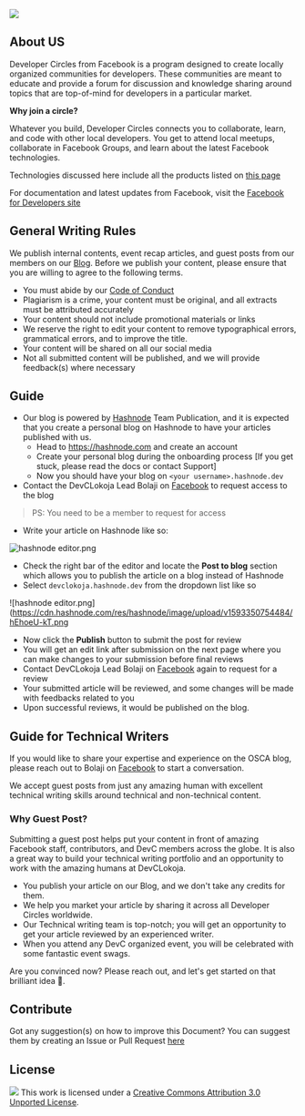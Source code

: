 ![](https://cdn.hashnode.com/res/hashnode/image/upload/v1567400586419/fC9LKdWOM.png)

## About US

Developer Circles from Facebook is a program designed to create locally organized communities for developers. These communities are meant to educate and provide a forum for discussion and knowledge sharing around topics that are top-of-mind for developers in a particular market.

**Why join a circle?**

Whatever you build, Developer Circles connects you to collaborate, learn, and code with other local developers.
You get to attend local meetups, collaborate in Facebook Groups, and learn about the latest Facebook technologies. 

Technologies discussed here include all the products listed on [this page](https://developers.facebook.com/products)

For documentation and latest updates from Facebook, visit the [Facebook for Developers site](https://developers.facebook.com)

## General Writing Rules

We publish internal contents, event recap articles, and guest posts from our members on our [Blog](https://devclokoja.hashnode.dev). Before we publish your content, please ensure that you are willing to agree to the following terms.

- You must abide by our [Code of Conduct](https://facebook.com/groups/devclokoja/about/)
- Plagiarism is a crime, your content must be original, and all extracts must be attributed accurately
- Your content should not include promotional materials or links
- We reserve the right to edit your content to remove typographical errors, grammatical errors, and to improve the title.
- Your content will be shared on all our social media
- Not all submitted content will be published, and we will provide feedback(s) where necessary


## Guide
  
- Our blog is powered by [Hashnode](https://hashnode.com) Team Publication, and it is expected that you create a personal blog on Hashnode to have your articles published with us.
  - Head to https://hashnode.com and create an account
  - Create your personal blog during the onboarding process [If you get stuck, please read the docs or contact Support]
  - Now you should have your blog on `<your username>.hashnode.dev`
- Contact the DevCLokoja Lead Bolaji on [Facebook](https://facebook.com/iambolajiayo) to request access to the blog

> PS: You need to be a member to request for access

- Write your article on Hashnode like so:

![hashnode editor.png](https://cdn.hashnode.com/res/hashnode/image/upload/v1593350578930/_5FYw7dnl.png)

- Check the right bar of the editor and locate the **Post to blog** section which allows you to publish the article on a blog instead of Hashnode
- Select `devclokoja.hashnode.dev` from the dropdown list like so

![hashnode editor.png](https://cdn.hashnode.com/res/hashnode/image/upload/v1593350754484/hEhoeU-kT.png

- Now click the **Publish** button to submit the post for review
- You will get an edit link after submission on the next page where you can make changes to your submission before final reviews
- Contact DevCLokoja Lead Bolaji on [Facebook](https://facebook.com/iambolajiayo) again to request for a review
- Your submitted article will be reviewed, and some changes will be made with feedbacks related to you
- Upon successful reviews, it would be published on the blog.

## Guide for Technical Writers

If you would like to share your expertise and experience on the OSCA blog, please reach out to Bolaji on [Facebook](https://facebook.com/iambolajiayo) to start a conversation.

We accept guest posts from just any amazing human with excellent technical writing skills around technical and non-technical content.

### Why Guest Post?

Submitting a guest post helps put your content in front of amazing Facebook staff, contributors, and DevC members across the globe. It is also a great way to build your technical writing portfolio and an opportunity to work with the amazing humans at DevCLokoja.

- You publish your article on our Blog, and we don't take any credits for them.
- We help you market your article by sharing it across all Developer Circles worldwide.
- Our Technical writing team is top-notch; you will get an opportunity to get your article reviewed by an experienced writer.
- When you attend any DevC organized event, you will be celebrated with some fantastic event swags.

Are you convinced now? Please reach out, and let's get started on that brilliant idea 🙂.

## Contribute

Got any suggestion(s) on how to improve this Document? You can suggest them by creating an Issue or Pull Request [here](https://github.com/devclokoja/devclokoja-blog)

## License

![](https://i.creativecommons.org/l/by/3.0/88x31.png)
This work is licensed under a [Creative Commons Attribution 3.0 Unported License](http://creativecommons.org/licenses/by/3.0/).
